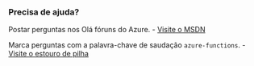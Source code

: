 ### <a name="need-some-help"></a>Precisa de ajuda?
Postar perguntas nos Olá fóruns do Azure. - [Visite o MSDN](http://go.microsoft.com/fwlink/?LinkId=780719)

Marca perguntas com a palavra-chave de saudação `azure-functions`. - [Visite o estouro de pilha](http://stackoverflow.com/questions/tagged/azure-functions)

